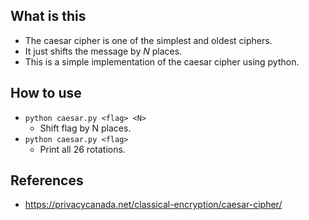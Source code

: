 ## What is this
- The caesar cipher is one of the simplest and oldest ciphers.
- It just shifts the message by *N* places.
- This is a simple implementation of the caesar cipher using python.

## How to use
- ```python caesar.py <flag> <N>```
  - Shift flag by N places.
- ```python caesar.py <flag>```
  - Print all 26 rotations.

## References
- https://privacycanada.net/classical-encryption/caesar-cipher/
